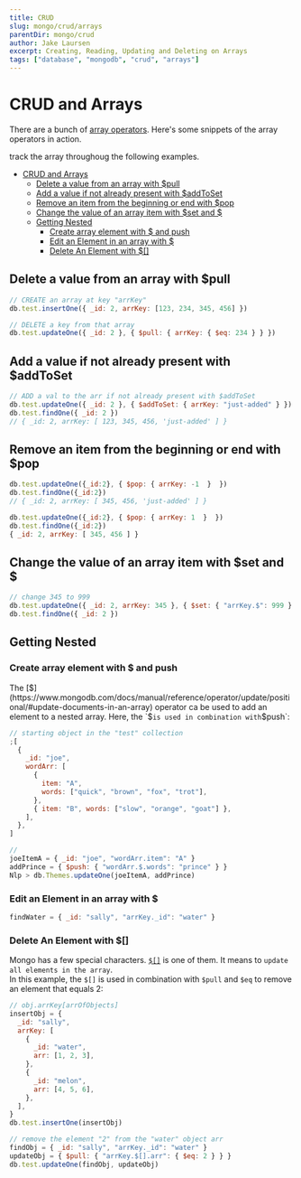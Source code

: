 ```yaml
---
title: CRUD
slug: mongo/crud/arrays
parentDir: mongo/crud
author: Jake Laursen
excerpt: Creating, Reading, Updating and Deleting on Arrays
tags: ["database", "mongodb", "crud", "arrays"]
---
```


# CRUD and Arrays

There are a bunch of [array operators](https://www.mongodb.com/docs/manual/reference/operator/update-array/). Here's some snippets of the array operators in action.

track the array throughoug the following examples.

- [CRUD and Arrays](#crud-and-arrays)
  - [Delete a value from an array with $pull](#delete-a-value-from-an-array-with-pull)
  - [Add a value if not already present with $addToSet](#add-a-value-if-not-already-present-with-addtoset)
  - [Remove an item from the beginning or end with $pop](#remove-an-item-from-the-beginning-or-end-with-pop)
  - [Change the value of an array item with $set and $](#change-the-value-of-an-array-item-with-set-and-)
  - [Getting Nested](#getting-nested)
    - [Create array element with $ and push](#create-array-element-with--and-push)
    - [Edit an Element in an array with $](#edit-an-element-in-an-array-with-)
    - [Delete An Element with $\[\]](#delete-an-element-with-)

## Delete a value from an array with $pull

```js
// CREATE an array at key "arrKey"
db.test.insertOne({ _id: 2, arrKey: [123, 234, 345, 456] })

// DELETE a key from that array
db.test.updateOne({ _id: 2 }, { $pull: { arrKey: { $eq: 234 } } })
```

## Add a value if not already present with $addToSet

```js
// ADD a val to the arr if not already present with $addToSet
db.test.updateOne({ _id: 2 }, { $addToSet: { arrKey: "just-added" } })
db.test.findOne({ _id: 2 })
// { _id: 2, arrKey: [ 123, 345, 456, 'just-added' ] }
```

## Remove an item from the beginning or end with $pop

```js
db.test.updateOne({_id:2}, { $pop: { arrKey: -1  }  })
db.test.findOne({_id:2})
// { _id: 2, arrKey: [ 345, 456, 'just-added' ] }

db.test.updateOne({_id:2}, { $pop: { arrKey: 1  }  })
db.test.findOne({_id:2})
{ _id: 2, arrKey: [ 345, 456 ] }
```

## Change the value of an array item with $set and $

```js
// change 345 to 999
db.test.updateOne({ _id: 2, arrKey: 345 }, { $set: { "arrKey.$": 999 } })
db.test.findOne({ _id: 2 })
```

## Getting Nested

### Create array element with $ and push

The [$](https://www.mongodb.com/docs/manual/reference/operator/update/positional/#update-documents-in-an-array) operator ca be used to add an element to a nested array. Here, the `$` is used in combination with `$push`:

```js
// starting object in the "test" collection
;[
  {
    _id: "joe",
    wordArr: [
      {
        item: "A",
        words: ["quick", "brown", "fox", "trot"],
      },
      { item: "B", words: ["slow", "orange", "goat"] },
    ],
  },
]

//
joeItemA = { _id: "joe", "wordArr.item": "A" }
addPrince = { $push: { "wordArr.$.words": "prince" } }
Nlp > db.Themes.updateOne(joeItemA, addPrince)
```

### Edit an Element in an array with $

```js
findWater = { _id: "sally", "arrKey._id": "water" }
```

### Delete An Element with $[]

Mongo has a few special characters.
[`$[]`](https://www.mongodb.com/docs/manual/reference/operator/update/positional-all/#---) is one of them. It means to `update all elements in the array`.  
In this example, the `$[]` is used in combination with `$pull` and `$eq` to remove an element that equals 2:

```js
// obj.arrKey[arrOfObjects]
insertObj = {
  _id: "sally",
  arrKey: [
    {
      _id: "water",
      arr: [1, 2, 3],
    },
    {
      _id: "melon",
      arr: [4, 5, 6],
    },
  ],
}
db.test.insertOne(insertObj)

// remove the element "2" from the "water" object arr
findObj = { _id: "sally", "arrKey._id": "water" }
updateObj = { $pull: { "arrKey.$[].arr": { $eq: 2 } } }
db.test.updateOne(findObj, updateObj)
```
